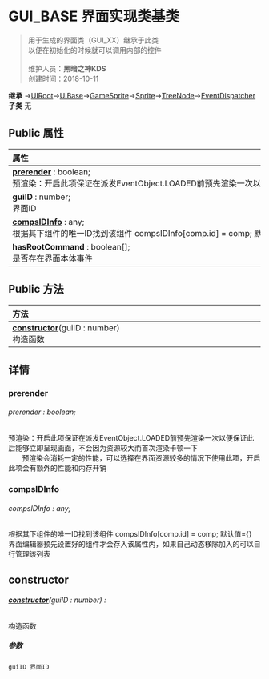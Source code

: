 # GUI_BASE 界面实现类基类
>用于生成的界面类（GUI_XX）继承于此类<br>以便在初始化的时候就可以调用内部的控件<br><br>
>维护人员：**黑暗之神KDS**  
>创建时间：2018-10-11

**继承**  →[UIRoot](/zh_hans/library/2d/client/ui/uiroot)→[UIBase](/zh_hans/library/2d/client/ui/uibase)→[GameSprite](/zh_hans/library/2d/client/gamesprite)→[Sprite](/zh_hans/library/2d/client/lib/sprite)→[TreeNode](/zh_hans/library/2d/client/lib/treenode)→[EventDispatcher](/zh_hans/library/2d/client/lib/eventdispatcher)<br>
**子类**  无<br>
## **Public 属性**
|<div style="width:1000px;text-align:left">属性</div>   |
| ---  |
| **[prerender](#prerender)** : boolean;<br>预渲染：开启此项保证在派发EventObject.LOADED前预先渲染一次以便保证此后能够立即呈现画面，不会因为资源较大而首次渲染卡顿一下  |
| **guiID** : number;<br>界面ID  |
| **[compsIDInfo](#compsidinfo)** : any;<br>根据其下组件的唯一ID找到该组件 compsIDInfo[comp.id] = comp; 默认值={}  |
| **hasRootCommand** : boolean[];<br>是否存在界面本体事件  |

## Public 方法
|<div style="width:1000px;text-align:left" >方法</div>   |
| ---  |
| **[constructor](#constructor)**(guiID : number)<br>构造函数

## 详情

### prerender
###### prerender : boolean;
预渲染：开启此项保证在派发EventObject.LOADED前预先渲染一次以便保证此后能够立即呈现画面，不会因为资源较大而首次渲染卡顿一下<br>
&nbsp;&nbsp;&nbsp;&nbsp;&nbsp;&nbsp;&nbsp;预渲染会消耗一定的性能，可以选择在界面资源较多的情况下使用此项，开启此项会有额外的性能和内存开销
### compsIDInfo
###### compsIDInfo : any;
根据其下组件的唯一ID找到该组件 compsIDInfo[comp.id] = comp; 默认值={}<br>
界面编辑器预先设置好的组件才会存入该属性内，如果自己动态移除加入的可以自行管理该列表


## constructor
###### **[constructor](#constructor)**(guiID : number) :
构造函数
##### 参数
	guiID 界面ID






